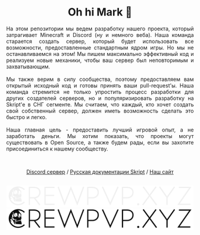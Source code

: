 <h1 align="center"> Oh hi Mark 👋 </h1>
<p align="justify"> На этом репозитории мы ведем разработку нашего проекта, который затрагивает Minecraft и Discord (ну и немного веба). Наша команда старается создать сервер, который будет использовать все возможности, предоставленные стандартным ядром игры. Но мы не останавливаемся на этом! Мы пишем максимально эффективный код и реализуем новые механики, чтобы ваш сервер был неповторимым и захватывающим.</br></br>
Мы также верим в силу сообщества, поэтому предоставляем вам открытый исходный код и готовы принять ваши pull-request'ы. Наша команда стремится не только упростить процесс разработки для других создателей серверов, но и популяризировать разработку на Skript'е в СНГ сегменте. Мы считаем, что каждый, кто хочет создать свой собственный сервер, должен иметь возможность сделать это быстро и легко.</br></br>
Наша главная цель - предоставить лучший игровой опыт, а не заработать деньги. Мы хотим показать, что проекты могут существовать в Open Source, а также будем рады, если вы захотите присоединиться к нашему сообществу. </p>
</br>
<p align="center"> <a href="https://crewpvp.xyz/discord">Discord сервер</a> / <a href="https://skdocs.crewpvp.xyz">Русская документации Skript</a> / <a href="https://crewpvp.xyz">Наш сайт</a> </p>

##
  
![crew](https://github.com/crewpvp/.github/blob/main/logo.png#gh-dark-mode-only)
![crew](https://github.com/crewpvp/.github/blob/main/logo1.png#gh-light-mode-only)
